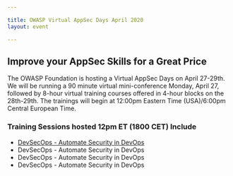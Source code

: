 ```yaml
---

title: OWASP Virtual AppSec Days April 2020
layout: event

---
```


<!-- rebuild 9-->

<!-- {{ site.data.event-details.pitch }} -->

## Improve your AppSec Skills for a Great Price

The OWASP Foundation is hosting a Virtual AppSec Days on April 27-29th. We will be running a 90 minute virtual mini-conference Monday, April 27, followed by 8-hour virtual training courses offered in 4-hour blocks on the 28th-29th. The trainings will begin at 12:00pm Eastern Time (USA)/6:00pm Central European Time.
     
### Training Sessions hosted 12pm ET (1800 CET) Include

- [DevSecOps - Automate Security in DevOps](/register/?id=sku_H1xk4AgbtAFKU5)
- DevSecOps - Automate Security in DevOps
- DevSecOps - Automate Security in DevOps
- DevSecOps - Automate Security in DevOps





